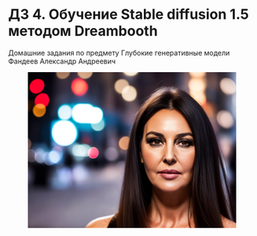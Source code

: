 # ДЗ 4. Обучение Stable diffusion 1.5 методом Dreambooth
Домашние задания по предмету Глубокие генеративные модели   
Фандеев Александр Андреевич

<figure>
  <img
  src="https://github.com/Uberwald/GAN_study/blob/homework_4/DB_1.png"
  alt="">
</figure>  
